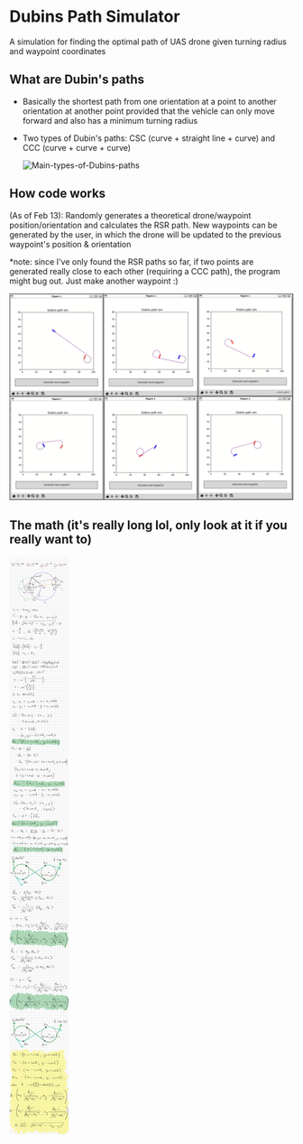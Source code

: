 # Dubins Path Simulator
A simulation for finding the optimal path of UAS drone given turning radius and waypoint coordinates

## What are Dubin's paths
- Basically the shortest path from one orientation at a point to another orientation at another point provided that the vehicle can only move forward and also has a minimum turning radius
- Two types of Dubin's paths: CSC (curve + straight line + curve) and CCC (curve + curve + curve)
  
    ![Main-types-of-Dubins-paths](https://github.com/nuggetbucket54/dubins-path-sim/assets/55860775/8a815619-61e1-4907-a719-fdaa727f8dc8)

## How code works
(As of Feb 13): Randomly generates a theoretical drone/waypoint position/orientation and calculates the RSR path. New waypoints can be generated by the user, in which the drone will be updated to the previous waypoint's position & orientation

*note: since I've only found the RSR paths so far, if two points are generated really close to each other (requiring a CCC path), the program might bug out. Just make another waypoint :)

![](/example.png)


## The math (it's really long lol, only look at it if you really want to)
![](/math.png)
